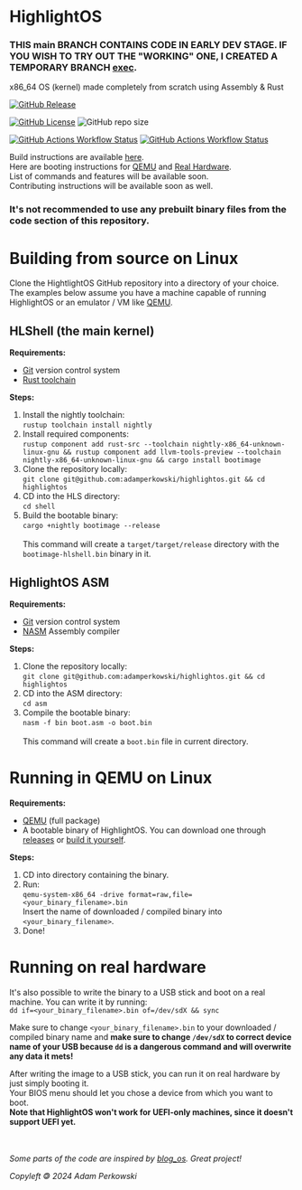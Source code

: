 # HighlightOS
### THIS main BRANCH CONTAINS CODE IN EARLY DEV STAGE. IF YOU WISH TO TRY OUT THE "WORKING" ONE, I CREATED A TEMPORARY BRANCH [exec](https://github.com/adamperkowski/highlightos/tree/exec).

<!-- logo instead of name -->

x86_64 OS (kernel) made completely from scratch using Assembly & Rust

[![GitHub Release](https://img.shields.io/github/v/release/adamperkowski/highlightos?label=Latest%20Released%20Version&color=%23ffcc4d&labelColor=%23000000)](https://github.com/adamperkowski/highlightos/releases)

[![GitHub License](https://img.shields.io/github/license/adamperkowski/highlightos?label=License&color=%23ffcc4d&labelColor=%23000000)](https://github.com/adamperkowski/highlightos/blob/main/LICENSE) ![GitHub repo size](https://img.shields.io/github/repo-size/adamperkowski/highlightos?label=Repo%20Size&color=%23ffcc4d&labelColor=%23000000)

[![GitHub Actions Workflow Status](https://img.shields.io/github/actions/workflow/status/adamperkowski/highlightos/asm.yml?branch=main&label=ASM%20Build&color=%23ffcc4d&labelColor=%23000000)](https://github.com/adamperkowski/highlightos/actions) [![GitHub Actions Workflow Status](https://img.shields.io/github/actions/workflow/status/adamperkowski/highlightos/rust.yml?branch=main&label=HLShell%20Build&color=%23ffcc4d&labelColor=%23000000)](https://github.com/adamperkowski/highlightos/actions)

Build instructions are available [here](#building-from-source-on-linux).<br>
Here are booting instructions for [QEMU](#running-in-qemu-on-linux) and [Real Hardware](#running-on-real-hardware).<br>
List of commands and features will be available soon.<br>
Contributing instructions will be available soon as well.

### It's not recommended to use any prebuilt binary files from the code section of this repository.

<!-- showcase -->
<!-- features -->
<!-- List of commands and features will be available soon. -->

<!-- installation & docs -->
# Building from source on Linux
Clone the HightlightOS GitHub repository into a directory of your choice. The examples below assume you have a machine capable of running HighlightOS or an emulator / VM like [QEMU](https://www.qemu.org).

## HLShell (the main kernel)
**Requirements:**
 - [Git](https://git-scm.com) version control system
 - [Rust toolchain](https://www.rust-lang.org/tools/install)

**Steps:**
 1. Install the nightly toolchain:<br>`rustup toolchain install nightly`
 2. Install required components:<br>`rustup component add rust-src --toolchain nightly-x86_64-unknown-linux-gnu && rustup component add llvm-tools-preview --toolchain nightly-x86_64-unknown-linux-gnu && cargo install bootimage`
 3. Clone the repository locally:<br>`git clone git@github.com:adamperkowski/highlightos.git && cd highlightos`
 4. CD into the HLS directory:<br>`cd shell`
 5. Build the bootable binary:<br>`cargo +nightly bootimage --release`<br><br>This command will create a `target/target/release` directory with the `bootimage-hlshell.bin` binary in it.

## HighlightOS ASM
**Requirements:**
 - [Git](https://git-scm.com) version control system
 - [NASM](https://nasm.us) Assembly compiler

**Steps:**
 1. Clone the repository locally:<br>`git clone git@github.com:adamperkowski/highlightos.git && cd highlightos`
 2. CD into the ASM directory:<br>`cd asm`
 3. Compile the bootable binary:<br>`nasm -f bin boot.asm -o boot.bin`<br><br>This command will create a `boot.bin` file in current directory.

# Running in QEMU on Linux

**Requirements:**
 - [QEMU](https://www.qemu.org/download/#linux) (full package)
 - A bootable binary of HighlightOS. You can download one through [releases](https://github.com/adamperkowski/highlightos/releases) or [build it yourself](#building-from-source-on-linux).

**Steps:**
 1. CD into directory containing the binary.
 2. Run:<br>`qemu-system-x86_64 -drive format=raw,file=<your_binary_filename>.bin`<br>Insert the name of downloaded / compiled binary into `<your_binary_filename>`.<br>
 3. Done!

# Running on real hardware
It's also possible to write the binary to a USB stick and boot on a real machine. You can write it by running:<br>
`dd if=<your_binary_filename>.bin of=/dev/sdX && sync`

Make sure to change `<your_binary_filename>.bin` to your downloaded / compiled binary name and **make sure to change `/dev/sdX` to correct device name of your USB because `dd` is a dangerous command and will overwrite any data it mets!**

After writing the image to a USB stick, you can run it on real hardware by just simply booting it.<br>Your BIOS menu should let you chose a device from which you want to boot.<br>**Note that HighlightOS won't work for UEFI-only machines, since it doesn't support UEFI yet.**

<!-- contributing -->

<br><br>
*Some parts of the code are inspired by [blog_os](https://github.com/phil-opp/blog_os). Great project!*

*Copyleft 🄯 2024  Adam Perkowski*
